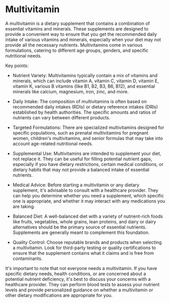 # Multivitamin

A multivitamin is a dietary supplement that contains a combination of essential vitamins and minerals. These supplements are designed to provide a convenient way to ensure that you get the recommended daily intake of various vitamins and minerals, especially when your diet may not provide all the necessary nutrients. Multivitamins come in various formulations, catering to different age groups, genders, and specific nutritional needs.

Key points:

* Nutrient Variety: Multivitamins typically contain a mix of vitamins and minerals, which can include vitamin A, vitamin C, vitamin D, vitamin E, vitamin K, various B vitamins (like B1, B2, B3, B6, B12), and essential minerals like calcium, magnesium, iron, zinc, and more.

* Daily Intake: The composition of multivitamins is often based on recommended daily intakes (RDIs) or dietary reference intakes (DRIs) established by health authorities. The specific amounts and ratios of nutrients can vary between different products.

* Targeted Formulations: There are specialized multivitamins designed for specific populations, such as prenatal multivitamins for pregnant women, children's multivitamins, and senior formulas that may take into account age-related nutritional needs.

* Supplemental Use: Multivitamins are intended to supplement your diet, not replace it. They can be useful for filling potential nutrient gaps, especially if you have dietary restrictions, certain medical conditions, or dietary habits that may not provide a balanced intake of essential nutrients.

* Medical Advice: Before starting a multivitamin or any dietary supplement, it's advisable to consult with a healthcare provider. They can help you determine whether you need a supplement, which specific one is appropriate, and whether it may interact with any medications you are taking.

* Balanced Diet: A well-balanced diet with a variety of nutrient-rich foods like fruits, vegetables, whole grains, lean proteins, and dairy or dairy alternatives should be the primary source of essential nutrients. Supplements are generally meant to complement this foundation.

* Quality Control: Choose reputable brands and products when selecting a multivitamin. Look for third-party testing or quality certifications to ensure that the supplement contains what it claims and is free from contaminants.

It's important to note that not everyone needs a multivitamin. If you have specific dietary needs, health conditions, or are concerned about a potential nutrient deficiency, it's best to discuss your concerns with a healthcare provider. They can perform blood tests to assess your nutrient levels and provide personalized guidance on whether a multivitamin or other dietary modifications are appropriate for you.